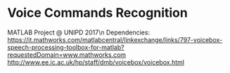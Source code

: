 # Voice Commands Recognition
MATLAB Project @ UNIPD
2017\n
Dependencies:
https://it.mathworks.com/matlabcentral/linkexchange/links/797-voicebox-speech-processing-toolbox-for-matlab?requestedDomain=www.mathworks.com
http://www.ee.ic.ac.uk/hp/staff/dmb/voicebox/voicebox.html